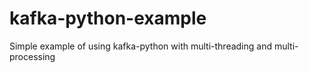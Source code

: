 # kafka-python-example
Simple example of using kafka-python with multi-threading and multi-processing
